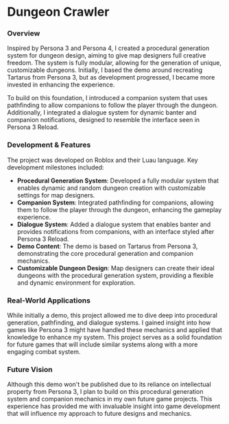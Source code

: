 # Dungeon Crawler

### Overview

Inspired by Persona 3 and Persona 4, I created a procedural generation system for dungeon design, aiming to give map designers full creative freedom. The system is fully modular, allowing for the generation of unique, customizable dungeons. Initially, I based the demo around recreating Tartarus from Persona 3, but as development progressed, I became more invested in enhancing the experience.

To build on this foundation, I introduced a companion system that uses pathfinding to allow companions to follow the player through the dungeon. Additionally, I integrated a dialogue system for dynamic banter and companion notifications, designed to resemble the interface seen in Persona 3 Reload.

### Development & Features

The project was developed on Roblox and their Luau language. Key development milestones included:

- **Procedural Generation System**: Developed a fully modular system that enables dynamic and random dungeon creation with customizable settings for map designers.
- **Companion System**: Integrated pathfinding for companions, allowing them to follow the player through the dungeon, enhancing the gameplay experience.
- **Dialogue System**: Added a dialogue system that enables banter and provides notifications from companions, with an interface styled after Persona 3 Reload.
- **Demo Content**: The demo is based on Tartarus from Persona 3, demonstrating the core procedural generation and companion mechanics.
- **Customizable Dungeon Design**: Map designers can create their ideal dungeons with the procedural generation system, providing a flexible and dynamic environment for exploration.

### Real-World Applications

While initially a demo, this project allowed me to dive deep into procedural generation, pathfinding, and dialogue systems. I gained insight into how games like Persona 3 might have handled these mechanics and applied that knowledge to enhance my system. This project serves as a solid foundation for future games that will include similar systems along with a more engaging combat system.

### Future Vision

Although this demo won't be published due to its reliance on intellectual property from Persona 3, I plan to build on this procedural generation system and companion mechanics in my own future game projects. This experience has provided me with invaluable insight into game development that will influence my approach to future designs and mechanics.
